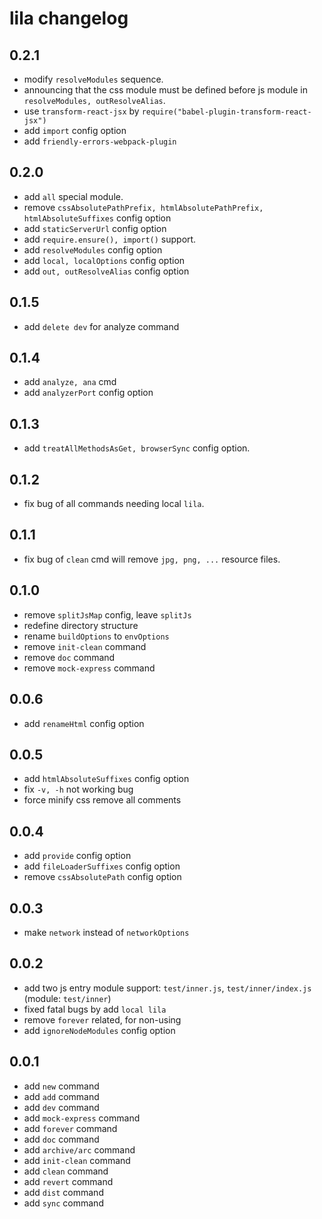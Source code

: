 # lila changelog

## 0.2.1

- modify `resolveModules` sequence.
- announcing that the css module must be defined before js module in `resolveModules, outResolveAlias`.
- use `transform-react-jsx` by `require("babel-plugin-transform-react-jsx")`
- add `import` config option
- add `friendly-errors-webpack-plugin`

## 0.2.0

- add `all` special module.
- remove `cssAbsolutePathPrefix, htmlAbsolutePathPrefix, htmlAbsoluteSuffixes` config option
- add `staticServerUrl` config option
- add `require.ensure(), import()` support.
- add `resolveModules` config option
- add `local, localOptions` config option
- add `out, outResolveAlias` config option

## 0.1.5

- add `delete dev` for analyze command

## 0.1.4

- add `analyze, ana` cmd
- add `analyzerPort` config option

## 0.1.3

- add `treatAllMethodsAsGet, browserSync` config option.

## 0.1.2

- fix bug of all commands needing local `lila`.

## 0.1.1

- fix bug of `clean` cmd will remove `jpg, png, ...` resource files.

## 0.1.0

- remove `splitJsMap` config, leave `splitJs`
- redefine directory structure
- rename `buildOptions` to `envOptions`
- remove `init-clean` command
- remove `doc` command
- remove `mock-express` command

## 0.0.6

- add `renameHtml` config option

## 0.0.5

- add `htmlAbsoluteSuffixes` config option
- fix `-v, -h` not working bug
- force minify css remove all comments

## 0.0.4

- add `provide` config option
- add `fileLoaderSuffixes` config option
- remove `cssAbsolutePath` config option

## 0.0.3

- make `network` instead of `networkOptions`

## 0.0.2

- add two js entry module support: `test/inner.js`, `test/inner/index.js` (module: `test/inner`)
- fixed fatal bugs by add `local lila`
- remove `forever` related, for non-using
- add `ignoreNodeModules` config option

## 0.0.1

- add `new` command
- add `add` command
- add `dev` command
- add `mock-express` command
- add `forever` command
- add `doc` command
- add `archive/arc` command
- add `init-clean` command
- add `clean` command
- add `revert` command
- add `dist` command
- add `sync` command
